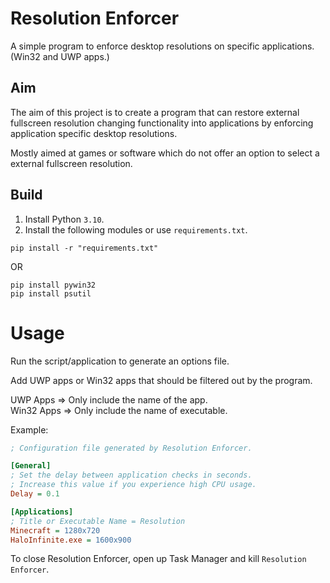 # Resolution Enforcer
A simple program to enforce desktop resolutions on specific applications. (Win32 and UWP apps.)

## Aim
The aim of this project is to create a program that can restore external fullscreen resolution changing functionality into applications by enforcing application specific desktop resolutions.    

Mostly aimed at games or software which do not offer an option to select a external fullscreen resolution. 

## Build
1. Install Python `3.10`.
2. Install the following modules or use `requirements.txt`.
```
pip install -r "requirements.txt" 
```
OR
```
pip install pywin32
pip install psutil
```
# Usage
Run the script/application to generate an options file.        

Add UWP apps or Win32 apps that should be filtered out by the program.        

UWP Apps => Only include the name of the app.        
Win32 Apps => Only include the name of executable.         

Example:
```ini
; Configuration file generated by Resolution Enforcer.

[General]
; Set the delay between application checks in seconds.
; Increase this value if you experience high CPU usage.
Delay = 0.1  

[Applications]
; Title or Executable Name = Resolution
Minecraft = 1280x720
HaloInfinite.exe = 1600x900
```

To close Resolution Enforcer, open up Task Manager and kill `Resolution Enforcer`.

